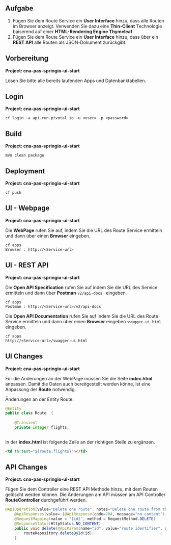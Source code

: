 ## Aufgabe  



1. Fügen Sie dem Route Service ein **User Interface** hinzu, dass alle Routen im Browser anzeigt. 
Verwenden Sie dazu eine **Thin-Client** Technologie baiserend auf einer **HTML-Rendering Engine Thymeleaf**. 
2. Fügen Sie dem Route Service ein **User Interface** hinzu, dass über ein **REST API** alle Routen als JSON-Dokument 
zurückgibt. 


## Vorbereitung  
**Project: cna-pas-springio-ui-start**

Lösen Sie bitte alle bereits laufenden Apps und Datenbanktabellen.


## Login 
**Project: cna-pas-springio-ui-start**


```
cf login -a api.run.pivotal.io -u <user> -p <password> 

```

## Build 
**Project: cna-pas-springio-ui-start**

```
mvn clean package

```

## Deployment 
**Project: cna-pas-springio-ui-start**

```
cf push 

```


## UI - Webpage 
**Project: cna-pas-springio-ui-start**

Die **WebPage** rufen Sie auf, indem Sie die URL des Route Service ermitteln und dann über einen **Browser** eingeben. 

 
```
cf apps
Browser : http://<Service-url> 

```
## UI - REST API  
**Project: cna-pas-springio-ui-start**

Die **Open API Specification** rufen Sie auf indem Sie die URL des Service ermitteln und dann über **Postman** ``v2/api-docs `` eingeben. 


```
cf apps
Postman : http://<Service-url>/v2/api-docs

```

 

Die **Open API Documentation** rufen Sie auf indem Sie die URL des Route Service ermitteln und dann über einen **Browser** eingeben ``swagger-ui.html `` eingeben. 


```
cf apps
http://<Service-url>/swagger-ui.html

```

## UI Changes 
**Project: cna-pas-springio-ui-start**

Für die Änderungen an der WebPage müssen Sie die Seite **index.html** anpassen. 
Damit die Daten auch bereitgestellt werden könne, ist eine Anpassung der **Route** notwendig.  


Änderungen an der Entity Route.

```java
@Entity
public class Route  {
	
	@Transient
	private Integer flights;
	
```



In der **index.html** ist folgende Zeile an der richtigen Stelle zu ergänzen.
 
```html
<td th:text="${route.flights}"></td>
```

## API Changes 
**Project: cna-pas-springio-ui-start**

Fügen Sie dem Controller eine REST API Methode hinzu, mit dem Routen gelöscht werden können. 
Die Änderungen am API müssen am API Controller **RouteController** durchgeführt werden. 

```java
@ApiOperation(value="Delete one route", notes="Delete one route from the repository", nickname="getAll", response=Void.class)
	@ApiResponses(value= {@ApiResponse(code=204, message="no content"), @ApiResponse(code=400, message="can't access routes ",response=Error.class) })
	@RequestMapping(value = "{id}", method = RequestMethod.DELETE)
	@ResponseStatus(HttpStatus.NO_CONTENT)
    public void delete(@ApiParam(name="id", value="route identifier", required=true, type="Long") @PathVariable(value = "id") Long id) {
		routeRepository.deleteById(id);
	}
```



